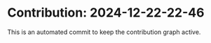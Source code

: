 # Contribution: 2024-12-22-22-46
This is an automated commit to keep the contribution graph active.
